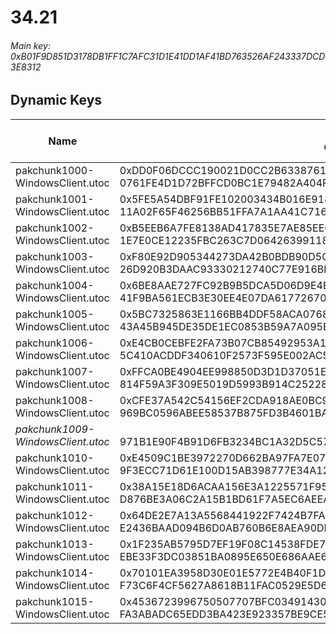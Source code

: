 # 34.21

###### *Main key: 0xB01F9D851D3178DB1FF1C7AFC31D1E41DD1AF41BD763526AF243337DCD3E8312*

## Dynamic Keys

| Name                              | Key</br>GUID                                                                                            | High Res Textures |
|-----------------------------------|---------------------------------------------------------------------------------------------------------|-------------------|
| pakchunk1000-WindowsClient.utoc   | 0xDD0F06DCCC190021D0CC2B6338761BE3A45841E925E7860F4F392E9FAAD9A072</br>0761FE4D1D72BFFCD0BC1E79482A404F | ❌                 |
| pakchunk1001-WindowsClient.utoc   | 0x5FE5A54DBF91FE102003434B016E918682781F4B4B5489D3E0D6AEB84F362A2C</br>11A02F65F46256BB51FFA7A1AA41C716 | ✔️                |
| pakchunk1002-WindowsClient.utoc   | 0xB5EEB6A7FE8138AD417835E7AE85EE686F4F6E88B05481BF922A67A9FD14E606</br>1E7E0CE12235FBC263C7D06426399118 | ✔️                |
| pakchunk1003-WindowsClient.utoc   | 0xF80E92D905344273DA42B0BDB90D5C030543DFBE5093A3E9AAA89D61445A6458</br>26D920B3DAAC93330212740C77E916BB | ❌                 |
| pakchunk1004-WindowsClient.utoc   | 0x6BE8AAE727FC92B9B5DCA5D06D9E4EB8FDFECCA63B449C1748614D64CD4F9847</br>41F9BA561ECB3E30EE4E07DA61772670 | ❌                 |
| pakchunk1005-WindowsClient.utoc   | 0x5BC7325863E1166BB4DDF58ACA0768DFE78A01280C55D7B3940C2269B73EBE48</br>43A45B945DE35DE1EC0853B59A7A095E | ✔️                |
| pakchunk1006-WindowsClient.utoc   | 0xE4CB0CEBFE2FA73B07CB85492953A144B316CD4B0546023AA44FE64C53361E04</br>5C410ACDDF340610F2573F595E002AC5 | ✔️                |
| pakchunk1007-WindowsClient.utoc   | 0xFFCA0BE4904EE998850D3D1D37051E8E2729E462C0F1E64D016E14E63DC448AC</br>814F59A3F309E5019D5993B914C25228 | ❌                 |
| pakchunk1008-WindowsClient.utoc   | 0xCFE37A542C54156EF2CDA918AE0BC9BF8FCA6F54D8369E3FF4FE0700BF1A8892</br>969BC0596ABEE58537B875FD3B4601BA | ❌                 |
| *pakchunk1009-WindowsClient.utoc* | </br>971B1E90F4B91D6FB3234BC1A32D5C57                                                                   | ❌                 |
| pakchunk1010-WindowsClient.utoc   | 0xE4509C1BE3972270D662BA97FA7E07ABA2C3B5A722CF14AEBEE71EEB1F30466A</br>9F3ECC71D61E100D15AB398777E34A12 | ✔️                |
| pakchunk1011-WindowsClient.utoc   | 0x38A15E18D6ACAA156E3A1225571F957751B809E6FF9704117C59DF605A28139F</br>D876BE3A06C2A15B1BD61F7A5EC6AEEA | ✔️                |
| pakchunk1012-WindowsClient.utoc   | 0x64DE2E7A13A5568441922F7424B7FA1CE952B303E5C43E7CD9B56F378AF00E71</br>E2436BAAD094B6D0AB760B6E8AEA90DB | ❌                 |
| pakchunk1013-WindowsClient.utoc   | 0x1F235AB5795D7EF19F08C14538FDE753319BB56FBF7B29939337D7860058D5C4</br>EBE33F3DC03851BA0895E650E686AAE6 | ❌                 |
| pakchunk1014-WindowsClient.utoc   | 0x70101EA3958D30E01E5772E4B40F1D55C9D94B3098A44ED3D6741C6B2D534D0B</br>F73C6F4CF5627A8618B11FAC0529E5D6 | ❌                 |
| pakchunk1015-WindowsClient.utoc   | 0x4536723996750507707BFC0349143027060825E37E964EA829998F8796FAAEA9</br>FA3ABADC65EDD3BA423E923357BE9CE5 | ❌                 |
